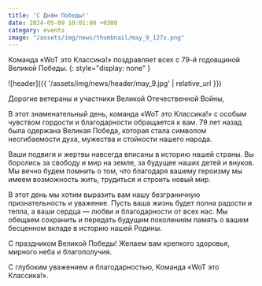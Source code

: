 ```yaml
---
title: 'C Днём Победы!'
date: 2024-05-09 10:01:00 +0300
category: events
image: "/assets/img/news/thumbnail/may_9_127x.png"
---
```


Команда «WoT это Классика!» поздравляет всех с 79-й годовщиной Великой Победы.
{: style="display: none" }

![header]({{ '/assets/img/news/header/may_9.jpg' | relative_url }})

Дорогие ветераны и участники Великой Отечественной Войны,

В этот знаменательный день, команда «WoT это Классика!» с особым чувством гордости и благодарности обращается к вам. 79 лет назад была одержана Великая Победа, которая стала символом несгибаемости духа, мужества и стойкости нашего народа.

Ваши подвиги и жертвы навсегда вписаны в историю нашей страны. Вы боролись за свободу и мир на земле, за будущее наших детей и внуков. Мы вечно будем помнить о том, что благодаря вашему героизму мы имеем возможность жить, трудиться и строить новый мир.

В этот день мы хотим выразить вам нашу безграничную признательность и уважение. Пусть ваша жизнь будет полна радости и тепла, а ваши сердца — любви и благодарности от всех нас. Мы обещаем сохранить и передать будущим поколениям память о вашем бесценном вкладе в историю нашей Родины.

С праздником Великой Победы! Желаем вам крепкого здоровья, мирного неба и благополучия.

С глубоким уважением и благодарностью, Команда «WoT это Классика!».
